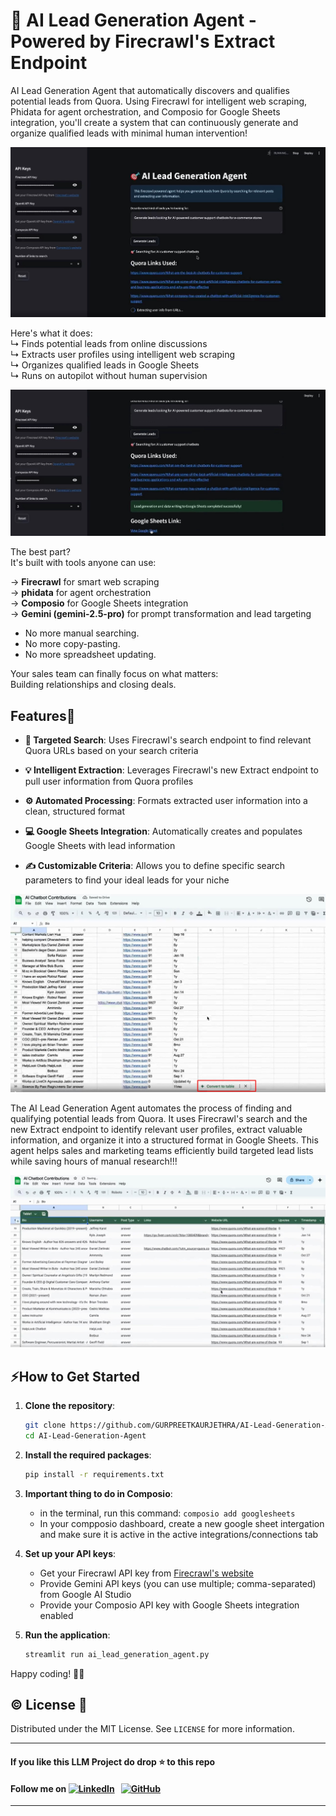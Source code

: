 # 🎯 AI Lead Generation Agent - Powered by Firecrawl's Extract Endpoint
AI Lead Generation Agent that automatically discovers and qualifies potential leads from Quora. Using Firecrawl for intelligent web scraping, Phidata for agent orchestration, and Composio for Google Sheets integration, you'll create a system that can continuously generate and organize qualified leads with minimal human intervention!

![AI Lead Generation Agent](https://github.com/GURPREETKAURJETHRA/AI-Lead-Generation-Agent/blob/main/IMG_AILG/AIL1.jpg) 

Here's what it does:                    
↳ Finds potential leads from online discussions                                      
↳ Extracts user profiles using intelligent web scraping                  
↳ Organizes qualified leads in Google Sheets                     
↳ Runs on autopilot without human supervision        

![AI Lead Generation Agent](https://github.com/GURPREETKAURJETHRA/AI-Lead-Generation-Agent/blob/main/IMG_AILG/AIL2.jpg) 
           
The best part?                 
It's built with tools anyone can use:                    

→ **Firecrawl** for smart web scraping                     
→ **phidata** for agent orchestration                      
→ **Composio** for Google Sheets integration                       
→ **Gemini (gemini-2.5-pro)** for prompt transformation and lead targeting
       
- No more manual searching.            
- No more copy-pasting.                   
- No more spreadsheet updating.                         
                                           
Your sales team can finally focus on what matters:                 
Building relationships and closing deals.                       
         

## Features🌟

- **🎯 Targeted Search**: Uses Firecrawl's search endpoint to find relevant Quora URLs based on your search criteria
  
- **💡 Intelligent Extraction**: Leverages Firecrawl's new Extract endpoint to pull user information from Quora profiles
  
- **⚙️ Automated Processing**: Formats extracted user information into a clean, structured format
  
- **💻 Google Sheets Integration**: Automatically creates and populates Google Sheets with lead information
  
- **✍️ Customizable Criteria**: Allows you to define specific search parameters to find your ideal leads for your niche
  

![AI Lead Generation Agent](https://github.com/GURPREETKAURJETHRA/AI-Lead-Generation-Agent/blob/main/IMG_AILG/AIL3.jpg) 


The AI Lead Generation Agent automates the process of finding and qualifying potential leads from Quora. It uses Firecrawl's search and the new Extract endpoint to identify relevant user profiles, extract valuable information, and organize it into a structured format in Google Sheets. This agent helps sales and marketing teams efficiently build targeted lead lists while saving hours of manual research!!!


![AI Lead Generation Agent](https://github.com/GURPREETKAURJETHRA/AI-Lead-Generation-Agent/blob/main/IMG_AILG/AIL4.jpg) 

## ⚡How to Get Started

1. **Clone the repository**:
   ```bash
   git clone https://github.com/GURPREETKAURJETHRA/AI-Lead-Generation-Agent.git
   cd AI-Lead-Generation-Agent
   ```
3. **Install the required packages**:
   ```bash
   pip install -r requirements.txt
   ```
4. **Important thing to do in Composio**:
    - in the terminal, run this command: `composio add googlesheets`
    - In your compposio dashboard, create a new google sheet intergation and make sure it is active in the active integrations/connections tab

5. **Set up your API keys**:
   - Get your Firecrawl API key from [Firecrawl's website](https://www.firecrawl.dev/app/api-keys)
   - Provide Gemini API keys (you can use multiple; comma-separated) from Google AI Studio
   - Provide your Composio API key with Google Sheets integration enabled

6. **Run the application**:
   ```bash
   streamlit run ai_lead_generation_agent.py
   ```


Happy coding! 🚀✨

## ©️ License 🪪 

Distributed under the MIT License. See `LICENSE` for more information.

---

#### **If you like this LLM Project do drop ⭐ to this repo**
#### Follow me on [![LinkedIn](https://img.shields.io/badge/linkedin-%230077B5.svg?style=for-the-badge&logo=linkedin&logoColor=white)](https://www.linkedin.com/in/gurpreetkaurjethra/) &nbsp; [![GitHub](https://img.shields.io/badge/github-%23121011.svg?style=for-the-badge&logo=github&logoColor=white)](https://github.com/GURPREETKAURJETHRA/)

---
